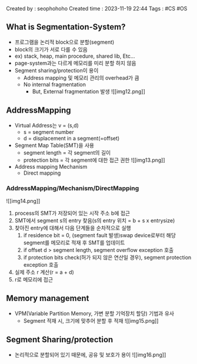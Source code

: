 Created by : seophohoho
Created time : 2023-11-19 22:44
Tags : #CS #OS 
## What is Segmentation-System?
- 프로그램을 논리적 block으로 분할(segment)
- block의 크기가 서로 다를 수 있음
- ex) stack, heap, main procedure, shared lib, Etc...
- page-system과는 다르게 메모리를 미리 분할 하지 않음
- Segment sharing/protection이 용이
	- Address mapping 및 메모리 관리의 overhead가 큼
	- No internal fragmentation
		- But, External fragmentation 발생
![[img12.png]]
## AddressMapping
- Virtual Address는 v = (s,d)
	- s = segment number
	- d = displacement in a segment(=offset)
- Segment Map Table(SMT)을 사용
	- segment length =  각 segment의 길이
	- protection bits = 각 segment에 대한 접근 권한
![[img13.png]]
- Address mapping Mechanism
	- Direct mapping
### AddressMapping/Mechanism/DirectMapping
![[img14.png]]
1. process의 SMT가 저장되어 있는 시작 주소 b에 접근
2. SMT에서 segment s의 entry 찾음(s의 entry 위치 = b + s x entrysize)
3. 찾아진 entry에 대해서 다음 단계들을 순차적으로 실행
	1. if residence bit = 0, (segment fault 발생)swap device로부터 해당 segment를 메모리로 적재 후 SMT를 업데이트
	2. if offset d > segment length, segment overflow exception 호출
	3. if protection bits check(허가 되지 않은 연산일 경우), segment protection exception 호출
4. 실제 주소 r 계산(r = a + d)
5. r로 메모리에 접근
## Memory management
- VPM(Variable Partition Memory, 가변 분할 기억장치 할당) 기법과 유사
	- Segment 적재 시, 크기에 맞추어 분할 후 적재
![[img15.png]]
## Segment Sharing/protection
- 논리적으로 분할되어 있기 때문에, 공유 및 보호가 용이
![[img16.png]]
